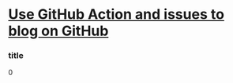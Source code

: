 # [Use GitHub Action and  issues to blog on GitHub](https://github.com/pillarliang/blog/issues/1)

### title
0